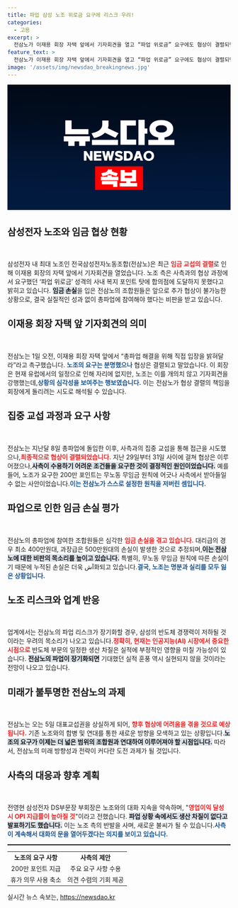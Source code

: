 ```yaml
---
title: 파업 삼성 노조 위로금 요구에 리스크 우려!
categories:
  - 고용
excerpt: >
  전삼노가 이재용 회장 자택 앞에서 기자회견을 열고 “파업 위로금” 요구에도 협상이 결렬되면서 노조원들은 막대한 임금 손실을 입었다. 내부 갈등이 삼성전자 반도체 경쟁력에 미칠 치명적 영향이 우려되는 시점이다.
feature_text: >
  전삼노가 이재용 회장 자택 앞에서 기자회견을 열고 “파업 위로금” 요구에도 협상이 결렬되면서 노조원들은 막대한 임금 손실을 입었다. 내부 갈등이 삼성전자 반도체 경쟁력에 미칠 치명적 영향이 우려되는 시점이다.
image: '/assets/img/newsdao_breakingnews.jpg'
---
```


<p><img src="/assets/img/newsdao_breakingnews.jpg" alt="bookingtag 속보" /></p>

<h2 data-ke-size="size26">삼성전자 노조와 임금 협상 현황</h2>

<p data-ke-size="size16">&nbsp;</p>

<p>삼성전자 내 최대 노조인 전국삼성전자노동조합(전삼노)은 최근 <b><span style="color: #ee2323;">임금 교섭의 결렬</span></b>로 인해 이재용 회장의 자택 앞에서 기자회견을 열었습니다. 노조 측은 사측과의 협상 과정에서 요구했던 ‘파업 위로금’ 성격의 사내 복지 포인트 탓에 합의점에 도달하지 못했다고 밝히고 있습니다. <b><span style="background-color: #21538527;">임금 손실</span></b>을 입은 전삼노의 조합원들은 앞으로 추가 협상이 불가능한 상황으로, 결국 실질적인 성과 없이 총파업에 참여해야 했다는 비판을 받고 있습니다.</p>

<p data-ke-size="size16"></p>

<h2 data-ke-size="size26">이재용 회장 자택 앞 기자회견의 의미</h2>

<p data-ke-size="size16">&nbsp;</p>

<p>전삼노는 1일 오전, 이재용 회장 자택 앞에서 “총파업 해결을 위해 직접 입장을 밝혀달라”라고 촉구했습니다. <b><span style="color: #1a5490;">노조의 요구는 분명했으나</span></b> 협상은 결렬되고 말았습니다. 이 회장은 현재 유럽에서의 일정으로 인해 자리에 없지만, 노조는 이를 개의치 않고 기자회견을 강행했는데,<b><span style="color: #1a5490;">상황의 심각성을 보여주는 행보였습니다.</span></b> 이는 전삼노가 협상 결렬의 책임을 회장에게 돌리려는 시도로 해석될 수 있습니다.</p>

<p data-ke-size="size16"></p>

<h2 data-ke-size="size26">집중 교섭 과정과 요구 사항</h2>

<p data-ke-size="size16">&nbsp;</p>

<p>전삼노는 지난달 8일 총파업에 돌입한 이후, 사측과의 집중 교섭을 통해 접근을 시도했으나,<b><span style="color: #ee2323;">최종적으로 협상이 결렬되었습니다.</span></b> 지난 29일부터 31일 사이에 걸쳐 협상은 이루어졌으나,<b><span style="background-color: #21538527;">사측이 수용하기 어려운 조건들을 요구한 것이 결정적인 원인이었습니다.</span></b> 예를 들어, 노조가 요구한 200만 포인트는 무노동 무임금 원칙에 어긋나 사측에서 받아들일 수 없는 사안이었습니다.<b><span style="color: #1a5490;">이는 전삼노가 스스로 설정한 원칙을 저버린 셈입니다.</span></b></p>

<p data-ke-size="size16"></p>

<h2 data-ke-size="size26">파업으로 인한 임금 손실 평가</h2>

<p data-ke-size="size16">&nbsp;</p>

<p>전삼노의 총파업에 참여한 조합원들은 심각한 <b><span style="color: #ee2323;">임금 손실을 겪고 있습니다.</span></b> 대리급의 경우 최소 400만원대, 과장급은 500만원대의 손실이 발생한 것으로 추정되며,<b><span style="background-color: #21538527;">이는 전삼노에 대한 비판의 목소리를 높이고 있습니다.</span></b> 특별히, 무노동 무임금 원칙에 따른 손실이기 때문에 누적된 손실은 더욱 آش화되고 있습니다.<b><span style="color: #1a5490;">결국, 노조는 명분과 실리를 모두 잃은 상황입니다.</span></b></p>

<p data-ke-size="size16"></p>

<h2 data-ke-size="size26">노조 리스크와 업계 반응</h2>

<p data-ke-size="size16">&nbsp;</p>

<p>업계에서는 전삼노의 파업 리스크가 장기화할 경우, 삼성의 반도체 경쟁력이 저하될 것이라는 우려의 목소리가 나오고 있습니다.<b><span style="color: #ee2323;">정확히, 현재는 인공지능(AI) 시장에서 중요한 시점으로</span></b> 반도체 부문의 일정한 생산 차질은 실적에 부정적인 영향을 미칠 가능성이 있습니다. <b><span style="background-color: #21538527;">전삼노의 파업이 장기화되면</span></b> 기대했던 실적 훈풍 역시 실현되지 않을 것이라는 전망이 나오고 있습니다. </p>

<p data-ke-size="size16"></p>

<h2 data-ke-size="size26">미래가 불투명한 전삼노의 과제</h2>

<p data-ke-size="size16">&nbsp;</p>

<p>전삼노는 오는 5일 대표교섭권을 상실하게 되어, <b><span style="color: #ee2323;">향후 협상에 어려움을 겪을 것으로 예상됩니다.</span></b> 기존 노조와의 합병 및 연대를 통한 새로운 방향을 모색하고 있는 상황입니다.<b><span style="background-color: #21538527;">노조의 요구가 이제는 더 넓은 범위의 조합원과 연대하여 이루어져야 할 시점입니다.</span></b> 따라서, 전삼노의 미래 방향성과 전략이 커다란 도전 과제가 될 것입니다.</p>

<p data-ke-size="size16"></p>

<h2 data-ke-size="size26">사측의 대응과 향후 계획</h2>

<p data-ke-size="size16">&nbsp;</p>

<p>전영현 삼성전자 DS부문장 부회장은 노조와의 대화 지속을 약속하며, "<b><span style="color: #ee2323;">영업이익 달성 시 OPI 지급률이 높아질 것</span></b>"이라고 전했습니다. <b><span style="background-color: #21538527;">파업 상황 속에서도 생산 차질이 없다고 발표하기도 했습니다.</span></b> 이는 노조 측의 반발을 사며, 새로운 불씨가 될 수 있습니다.<b><span style="color: #1a5490;">사측이 계속해서 대화의 문을 열어두겠다는 의지를 보이고 있습니다.</span></b></p>

<p data-ke-size="size16"></p>

<hr style="height: 1px; border: 0; border-top: 1px solid #000;"/>

<table style="width: 100%; border-collapse: collapse;">
<tr>
<td style="text-align: center; height: 17px;"><b>노조의 요구 사항</b></td>
<td style="text-align: center; height: 17px;"><b>사측의 제안</b></td>
</tr>
<tr>
<td style="text-align: center; height: 17px;">200만 포인트 지급</td>
<td style="text-align: center; height: 17px;">주요 요구 사항 수용</td>
</tr>
<tr>
<td style="text-align: center; height: 17px;">휴가 의무 사용 축소</td>
<td style="text-align: center; height: 17px;">의견 수렴의 기회 제공</td>
</tr>
</table>

<p data-ke-size="size16"></p>
실시간 뉴스 속보는, <a href="https://newsdao.kr" rel="dofollow">https://newsdao.kr</a>


